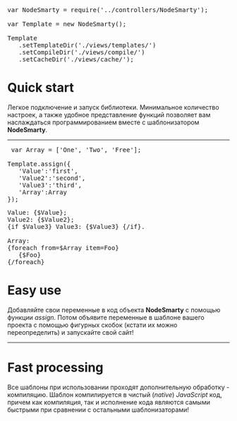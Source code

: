 <pre>
var NodeSmarty = require('../controllers/NodeSmarty');

var Template = new NodeSmarty();

Template
   .setTemplateDir('./views/templates/')
   .setCompileDir('./views/compile/')
   .setCacheDir('./views/cache/'); 
</pre>

<h1>Quick start</h1>
Легкое подключение и запуск библиотеки. Минимальное количество настроек, а также удобное представление функций позволяет вам наслаждаться программированием вместе с шаблонизатором <b>NodeSmarty</b>. 


<hr>


<pre>
 var Array = ['One', 'Two', 'Free'];

Template.assign({
   'Value':'first',
   'Value2':'second',
   'Value3':'third',
   'Array':Array
}); 
</pre>


<pre>
Value: {$Value};
Value2: {$Value2};
{if $Value3} Value3: {$Value3} {/if}.

Array:
{foreach from=$Array item=Foo}
   {$Foo}
{/foreach} 
</pre>

<h1>Easy use</h1>
Добавляйте свои переменные в код объекта <b>NodeSmarty</b> с помощью функции <i>assign</i>. Потом объявите переменные в шаблоне вашего проекта с помощью фигурных скобок (кстати их можно переопределить) и запускайте свой сайт! 


<hr>

<h1>Fast processing</h1>
Все шаблоны при использовании проходят дополнительную обработку - компиляцию. Шаблон компилируется в чистый (<i>native</i>) <i>JavaScript</i> код, причем как компиляция, так и исполнение кода являются самыми быстрыми при сравнении с остальными шаблонизаторами!